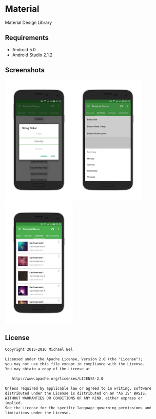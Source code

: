 # Material
Material Design Library

## Requirements

* Android 5.0
* Android Studio 2.1.2

## Screenshots
<img src="/screenshots/screenshot_1.png" height="400px"/>
<img src="/screenshots/screenshot_2.png" height="400px"/>
<img src="/screenshots/screenshot_3.png" height="400px"/>

## License

    Copyright 2015-2016 Michael Bel

    Licensed under the Apache License, Version 2.0 (the "License");
    you may not use this file except in compliance with the License.
    You may obtain a copy of the License at

       http://www.apache.org/licenses/LICENSE-2.0

    Unless required by applicable law or agreed to in writing, software
    distributed under the License is distributed on an "AS IS" BASIS,
    WITHOUT WARRANTIES OR CONDITIONS OF ANY KIND, either express or implied.
    See the License for the specific language governing permissions and
    limitations under the License.
